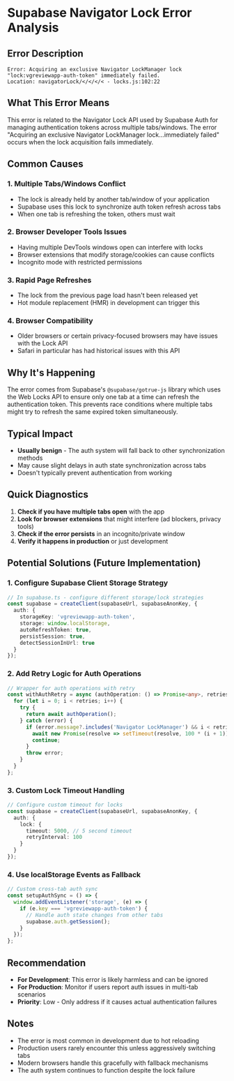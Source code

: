 # Supabase Navigator Lock Error Analysis

## Error Description
```
Error: Acquiring an exclusive Navigator LockManager lock "lock:vgreviewapp-auth-token" immediately failed.
Location: navigatorLock/</</</< - locks.js:102:22
```

## What This Error Means

This error is related to the Navigator Lock API used by Supabase Auth for managing authentication tokens across multiple tabs/windows. The error "Acquiring an exclusive Navigator LockManager lock...immediately failed" occurs when the lock acquisition fails immediately.

## Common Causes

### 1. **Multiple Tabs/Windows Conflict**
- The lock is already held by another tab/window of your application
- Supabase uses this lock to synchronize auth token refresh across tabs
- When one tab is refreshing the token, others must wait

### 2. **Browser Developer Tools Issues**
- Having multiple DevTools windows open can interfere with locks
- Browser extensions that modify storage/cookies can cause conflicts
- Incognito mode with restricted permissions

### 3. **Rapid Page Refreshes**
- The lock from the previous page load hasn't been released yet
- Hot module replacement (HMR) in development can trigger this

### 4. **Browser Compatibility**
- Older browsers or certain privacy-focused browsers may have issues with the Lock API
- Safari in particular has had historical issues with this API

## Why It's Happening

The error comes from Supabase's `@supabase/gotrue-js` library which uses the Web Locks API to ensure only one tab at a time can refresh the authentication token. This prevents race conditions where multiple tabs might try to refresh the same expired token simultaneously.

## Typical Impact

- **Usually benign** - The auth system will fall back to other synchronization methods
- May cause slight delays in auth state synchronization across tabs
- Doesn't typically prevent authentication from working

## Quick Diagnostics

1. **Check if you have multiple tabs open** with the app
2. **Look for browser extensions** that might interfere (ad blockers, privacy tools)
3. **Check if the error persists** in an incognito/private window
4. **Verify it happens in production** or just development

## Potential Solutions (Future Implementation)

### 1. Configure Supabase Client Storage Strategy
```typescript
// In supabase.ts - configure different storage/lock strategies
const supabase = createClient(supabaseUrl, supabaseAnonKey, {
  auth: {
    storageKey: 'vgreviewapp-auth-token',
    storage: window.localStorage,
    autoRefreshToken: true,
    persistSession: true,
    detectSessionInUrl: true
  }
});
```

### 2. Add Retry Logic for Auth Operations
```typescript
// Wrapper for auth operations with retry
const withAuthRetry = async (authOperation: () => Promise<any>, retries = 3) => {
  for (let i = 0; i < retries; i++) {
    try {
      return await authOperation();
    } catch (error) {
      if (error.message?.includes('Navigator LockManager') && i < retries - 1) {
        await new Promise(resolve => setTimeout(resolve, 100 * (i + 1)));
        continue;
      }
      throw error;
    }
  }
};
```

### 3. Custom Lock Timeout Handling
```typescript
// Configure custom timeout for locks
const supabase = createClient(supabaseUrl, supabaseAnonKey, {
  auth: {
    lock: {
      timeout: 5000, // 5 second timeout
      retryInterval: 100
    }
  }
});
```

### 4. Use localStorage Events as Fallback
```typescript
// Custom cross-tab auth sync
const setupAuthSync = () => {
  window.addEventListener('storage', (e) => {
    if (e.key === 'vgreviewapp-auth-token') {
      // Handle auth state changes from other tabs
      supabase.auth.getSession();
    }
  });
};
```

## Recommendation

- **For Development**: This error is likely harmless and can be ignored
- **For Production**: Monitor if users report auth issues in multi-tab scenarios
- **Priority**: Low - Only address if it causes actual authentication failures

## Notes

- The error is most common in development due to hot reloading
- Production users rarely encounter this unless aggressively switching tabs
- Modern browsers handle this gracefully with fallback mechanisms
- The auth system continues to function despite the lock failure